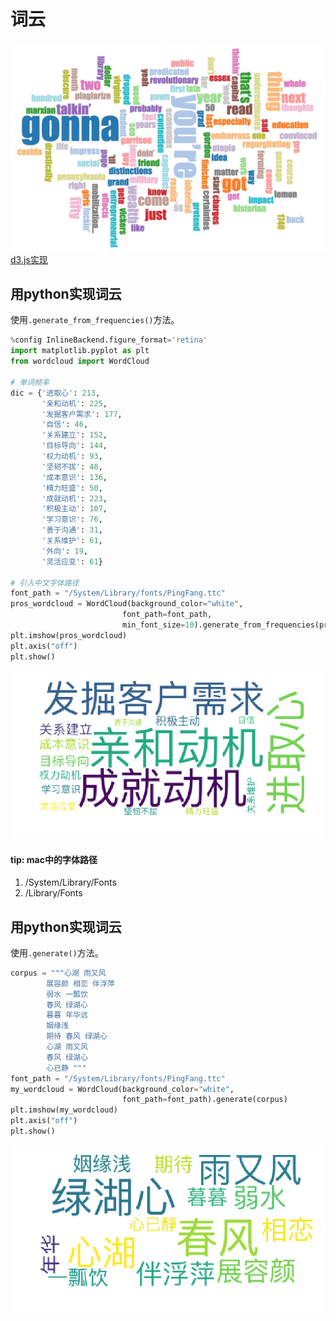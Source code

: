# 词云
![](wd.jpg)
[d3.js实现](https://bl.ocks.org/jyucsiro/767539a876836e920e38bc80d2031ba7)
## 用python实现词云
使用`.generate_from_frequencies()`方法。

```python
%config InlineBackend.figure_format='retina'
import matplotlib.pyplot as plt
from wordcloud import WordCloud

# 单词频率
dic = {'进取心': 213,
       '亲和动机': 225,
       '发掘客户需求': 177,
       '自信': 46,
       '关系建立': 152,
       '目标导向': 144,
       '权力动机': 93,
       '坚韧不拔': 48,
       '成本意识': 136,
       '精力旺盛': 50,
       '成就动机': 223,
       '积极主动': 107,
       '学习意识': 76,
       '善于沟通': 31,
       '关系维护': 61,
       '外向': 19,
       '灵活应变': 61}

# 引入中文字体路径
font_path = "/System/Library/fonts/PingFang.ttc"
pros_wordcloud = WordCloud(background_color="white", 
                         font_path=font_path,
                         min_font_size=10).generate_from_frequencies(pros_dic)
plt.imshow(pros_wordcloud)
plt.axis("off")
plt.show()
```
![](wd01.png)

#### tip: mac中的字体路径
1. /System/Library/Fonts
2. /Library/Fonts

## 用python实现词云
使用`.generate()`方法。
```python
corpus = """心湖 雨又风 
        展容颜 相恋 伴浮萍 
        弱水 一瓢饮
        春风 绿湖心
        暮暮 年华远 
        姻缘浅
        期待 春风 绿湖心
        心湖 雨又风 
        春风 绿湖心
        心已静 """
font_path = "/System/Library/fonts/PingFang.ttc"
my_wordcloud = WordCloud(background_color="white", 
                         font_path=font_path).generate(corpus)
plt.imshow(my_wordcloud)
plt.axis("off")
plt.show()
```
![](wd02.png)
